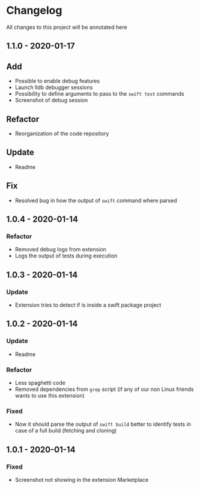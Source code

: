 # Changelog

All changes to this project will be annotated here

## 1.1.0 - 2020-01-17

## Add
* Possible to enable debug features
* Launch lldb debugger sessions
* Possibility to define arguments to pass to the `swift test` commands
* Screenshot of debug session

## Refactor
* Reorganization of the code repository

## Update
* Readme

## Fix
* Resolved bug in how the output of `swift` command where parsed

## 1.0.4 - 2020-01-14

### Refactor
* Removed debug logs from extension
* Logs the output of tests during execution

## 1.0.3 - 2020-01-14

### Update
* Extension tries to detect if is inside a swift package project

## 1.0.2 - 2020-01-14

### Update
* Readme

### Refactor
* Less spaghetti code
* Removed dependencies from `grep` script (if any of our non Linux friends wants to use this extension)

### Fixed
* Now it should parse the output of `swift build` better to identify tests in case of a full build (fetching and cloning)

## 1.0.1 - 2020-01-14

### Fixed
* Screenshot not showing in the extension Marketplace